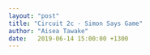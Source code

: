 ```yaml
---
layout: "post"
title: "Circuit 2c - Simon Says Game"
author: "Aisea Tawake"
date:   2019-06-14 15:00:00 +1300
---
```

